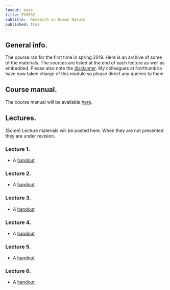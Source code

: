 ```yaml
---
layout: page
title: PY0552
subtitle:  Research on Human Nature
published: true
---
```


## General info.

The course ran for the first time in spring 2019. Here is an archive of some of the materials. The sources are listed at the end of each lecture as well as embedded. Please also note the [disclaimer](/disclaimer).
My colleagues at Northumbria have now taken charge of this module so please direct any queries to them.

## Course manual.

The course manual will be available [here](/PY_0552/PY0552_outline.pdf).

## Lectures.

(Some) Lecture materials will be posted here. When they are not presented they are under revision.

### Lecture 1. 

* A [handout](/PY_0552/Lecture_1.html)

### Lecture 2.

* A [handout](/PY_0552/Lecture_2.html)

### Lecture 3.

* A [handout](/PY_0552/Lecture_3.html)

### Lecture 4.

* A [handout](/PY_0552/Lecture_4.html)

### Lecture 5.

* A [handout](/PY_0552/Lecture_5.html)

### Lecture 6.

* A [handout](/PY_0552/Lecture_6.html)